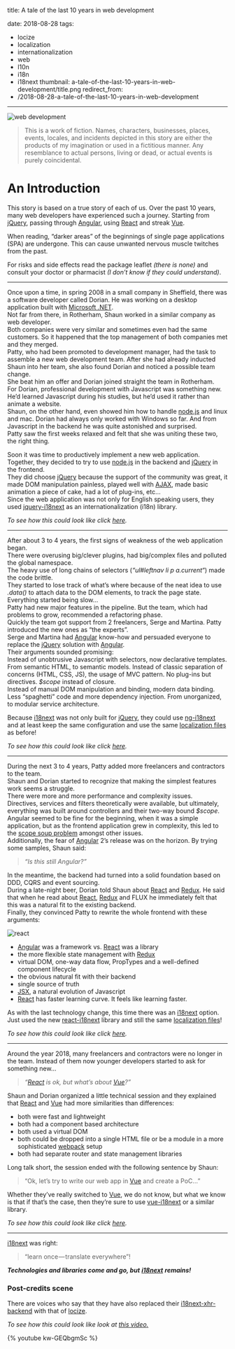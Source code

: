 title: A tale of the last 10 years in web development

date: 2018-08-28
tags:
  - locize
  - localization
  - internationalization
  - web
  - l10n
  - i18n
  - i18next
thumbnail: a-tale-of-the-last-10-years-in-web-development/title.png
redirect_from:
- /2018-08-28-a-tale-of-the-last-10-years-in-web-development
---

![web development](title.png "locize © inweso GmbH")

> This is a work of fiction. Names, characters, businesses, places, events, locales, and incidents depicted in this story are either the products of my imagination or used in a fictitious manner. Any resemblance to actual persons, living or dead, or actual events is purely coincidental.

# An Introduction

This story is based on a true story of each of us. Over the past 10 years, many web developers have experienced such a journey. Starting from [jQuery](https://jquery.com/), passing through [Angular](https://angular.io/), using [React](https://reactjs.org/) and streak [Vue](https://vuejs.org/).

When reading, “darker areas” of the beginnings of single page applications (SPA) are undergone. This can cause unwanted nervous muscle twitches from the past.

For risks and side effects read the package leaflet _(there is none)_ and consult your doctor or pharmacist _(I don’t know if they could understand)_.

* * *

Once upon a time, in spring 2008 in a small company in Sheffield, there was a software developer called Dorian. He was working on a desktop application built with [Microsoft .NET](https://www.microsoft.com/net/download/dotnet-framework-runtime).  
Not far from there, in Rotherham, Shaun worked in a similar company as web developer.  
Both companies were very similar and sometimes even had the same customers. So it happened that the top management of both companies met and they merged.  
Patty, who had been promoted to development manager, had the task to assemble a new web development team. After she had already inducted Shaun into her team, she also found Dorian and noticed a possible team change.  
She beat him an offer and Dorian joined straight the team in Rotherham.  
For Dorian, professional development with Javascript was something new. He’d learned Javascript during his studies, but he’d used it rather than animate a website.  
Shaun, on the other hand, even showed him how to handle [node.js](https://nodejs.org/) and linux and mac. Dorian had always only worked with Windows so far. And from Javascript in the backend he was quite astonished and surprised.  
Patty saw the first weeks relaxed and felt that she was uniting these two, the right thing.

Soon it was time to productively implement a new web application. Together, they decided to try to use [node.js](https://nodejs.org/) in the backend and [jQuery](https://jquery.com/) in the frontend.  
They did choose [jQuery](https://jquery.com/) because the support of the community was great, it made DOM manipulation painless, played well with [AJAX](https://en.wikipedia.org/wiki/Ajax_%28programming%29), made basic animation a piece of cake, had a lot of plug-ins, etc…  
Since the web application was not only for English speaking users, they used [jquery-i18next](https://github.com/i18next/jquery-i18next) as an internationalization (i18n) library.

<script src="https://gist.github.com/adrai/14c32d1a5269c03bc42fe0683235296b.js" alt="https://github.com/adrai/i18next-main-differentiator/tree/master/jquery"></script>

_To see how this could look like click_ [_here_](https://adrai.github.io/i18next-main-differentiator/jquery/)_._

* * *

After about 3 to 4 years, the first signs of weakness of the web application began.  
There were overusing big/clever plugins, had big/complex files and polluted the global namespace.  
The heavy use of long chains of selectors (_“ul#leftnav li p a.current“_) made the code brittle.  
They started to lose track of what’s where because of the neat idea to use _.data()_ to attach data to the DOM elements, to track the page state.  
Everything started being slow…  
Patty had new major features in the pipeline. But the team, which had problems to grow, recommended a refactoring phase.  
Quickly the team got support from 2 freelancers, Serge and Martina. Patty introduced the new ones as “the experts”.  
Serge and Martina had [Angular](https://angular.io/) know-how and persuaded everyone to replace the [jQuery](https://jquery.com/) solution with [Angular](https://angular.io/).  
Their arguments sounded promising:  
Instead of unobtrusive Javascript with selectors, now declarative templates.  
From semantic HTML, to semantic models. Instead of classic separation of concerns (HTML, CSS, JS), the usage of MVC pattern. No plug-ins but directives. _$scope_ instead of closure.  
Instead of manual DOM manipulation and binding, modern data binding. Less “spaghetti” code and more dependency injection. From unorganized, to modular service architecture.

Because [i18next](https://www.i18next.com) was not only built for [jQuery](https://jquery.com/), they could use [ng-i18next](https://github.com/i18next/ng-i18next) and at least keep the same configuration and use the same [localization files](https://github.com/adrai/i18next-main-differentiator/tree/master/locales) as before!

<script src="https://gist.github.com/adrai/54e3d4b2356dfd6934b4842f7c7b4dfc.js" alt="https://github.com/adrai/i18next-main-differentiator/tree/master/angular"></script>

_To see how this could look like click_ [_here_](https://adrai.github.io/i18next-main-differentiator/angular/)_._

* * *

During the next 3 to 4 years, Patty added more freelancers and contractors to the team.  
Shaun and Dorian started to recognize that making the simplest features work seems a struggle.  
There were more and more performance and complexity issues.  
Directives, services and filters theoretically were available, but ultimately, everything was built around controllers and their two-way bound _$scope_.  
Angular seemed to be fine for the beginning, when it was a simple application, but as the frontend application grew in complexity, this led to the [scope soup problem](https://toddmotto.com/no-scope-soup-bind-to-controller-angularjs/) amongst other issues.  
Additionally, the fear of [Angular](https://angular.io/) 2’s release was on the horizon. By trying some samples, Shaun said:

> _“Is this still Angular?”_

In the meantime, the backend had turned into a solid foundation based on DDD, CQRS and event sourcing.  
During a late-night beer, Dorian told Shaun about [React](https://reactjs.org/) and [Redux](https://redux.js.org/). He said that when he read about [React](https://reactjs.org/), [Redux](https://redux.js.org/) and FLUX he immediately felt that this was a natural fit to the existing backend.  
Finally, they convinced Patty to rewrite the whole frontend with these arguments:

![react](react.gif "https://blog.gisspan.com")


*   [Angular](https://angular.io/) was a framework vs. [React](https://reactjs.org/) was a library
*   the more flexible state management with [Redux](https://redux.js.org/)
*   virtual DOM, one-way data flow, PropTypes and a well-defined component lifecycle
*   the obvious natural fit with their backend
*   single source of truth
*   [JSX](https://jsx.github.io/), a natural evolution of Javascript
*   [React](https://reactjs.org/) has faster learning curve. It feels like learning faster.

As with the last technology change, this time there was an [i18next](https://www.i18next.com) option. Just used the new [react-i18next](https://react.i18next.com/) library and still the same [localization files](https://github.com/adrai/i18next-main-differentiator/tree/master/locales)!


<script src="https://gist.github.com/adrai/78ac88e6dd61b4249c05b535e896de35.js" alt="https://github.com/adrai/i18next-main-differentiator/tree/master/react"></script>

_To see how this could look like click_ [_here_](https://adrai.github.io/i18next-main-differentiator/react/)_._

* * *

Around the year 2018, many freelancers and contractors were no longer in the team. Instead of them now younger developers started to ask for something new…

> _“_[_React_](https://reactjs.org/) _is ok, but what’s about_ [_Vue_](https://vuejs.org/)_?”_

Shaun and Dorian organized a little technical session and they explained that [React](https://reactjs.org/) and [Vue](https://vuejs.org/) had more similarities than differences:

*   both were fast and lightweight
*   both had a component based architecture
*   both used a virtual DOM
*   both could be dropped into a single HTML file or be a module in a more sophisticated [webpack](https://webpack.js.org/) setup
*   both had separate router and state management libraries

Long talk short, the session ended with the following sentence by Shaun:

> “Ok, let’s try to write our web app in [Vue](https://vuejs.org/) and create a PoC…”

Whether they’ve really switched to [Vue](https://vuejs.org/), we do not know, but what we know is that if that’s the case, then they’re sure to use [vue-i18next](https://github.com/panter/vue-i18next) or a similar library.

<script src="https://gist.github.com/adrai/54ccddbabbba736e0460c1f01e546179.js" alt="https://github.com/adrai/i18next-main-differentiator/tree/master/vue"></script>

_To see how this could look like click_ [_here_](https://adrai.github.io/i18next-main-differentiator/vue/)_._

* * *

[i18next](https://www.i18next.com) was right:

> “learn once — translate everywhere”!

**_Technologies and libraries come and go, but_** [**_i18next_**](https://www.i18next.com) **_remains!_**

### Post-credits scene

There are voices who say that they have also replaced their [i18next-xhr-backend](https://github.com/i18next/i18next-xhr-backend) with that of [locize](https://github.com/locize/i18next-locize-backend).

_To see how this could look like look at_ [_this video_](https://youtu.be/kw-GEQbgmSc)[_._](https://youtu.be/kw-GEQbgmSc%29.*)

{% youtube kw-GEQbgmSc %}
